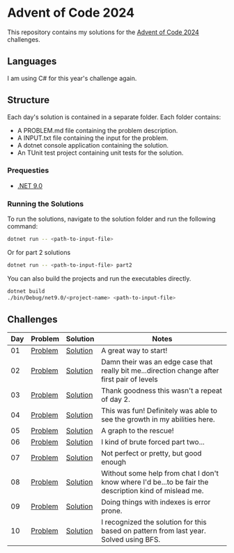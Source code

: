 # Advent of Code 2024

This repository contains my solutions for the [Advent of Code 2024](https://adventofcode.com/2024) challenges.

## Languages

I am using C# for this year's challenge again.

## Structure

Each day's solution is contained in a separate folder. Each folder contains:

- A PROBLEM.md file containing the problem description.
- A INPUT.txt file containing the input for the problem.
- A dotnet console application containing the solution.
- An TUnit test project containing unit tests for the solution.

### Prequesties

- [.NET 9.0](https://dotnet.microsoft.com/download/dotnet/9.0)

### Running the Solutions

To run the solutions, navigate to the solution folder and run the following command:

```bash
dotnet run -- <path-to-input-file>
```

Or for part 2 solutions

```bash
dotnet run -- <path-to-input-file> part2
```

You can also build the projects and run the executables directly.

```bash
dotnet build
./bin/Debug/net9.0/<project-name> <path-to-input-file>
```

## Challenges

| Day | Problem                    | Solution                               | Notes                                                                                                  |
|-----|----------------------------|----------------------------------------|--------------------------------------------------------------------------------------------------------|
| 01  | [Problem](./01/PROBLEM.md) | [Solution](./01/HistorianHysteria/)    | A great way to start!                                                                                  |
| 02  | [Problem](./02/PROBLEM.md) | [Solution](./02/RedNosedReports/)      | Damn their was an edge case that really bit me...direction change after first pair of levels           |
| 03  | [Problem](./03/PROBLEM.md) | [Solution](./03/MullItOver/)           | Thank goodness this wasn't a repeat of day 2.                                                          |
| 04  | [Problem](./04/PROBLEM.md) | [Solution](./04/CeresSearch/)          | This was fun! Definitely was able to see the growth in my abilities here.                              |
| 05  | [Problem](./05/PROBLEM.md) | [Solution](./05/PrintQueue/)           | A graph to the rescue!                                                                                 |
| 06  | [Problem](./06/PROBLEM.md) | [Solution](./06/GuardGallivant/)       | I kind of brute forced part two...                                                                     |
| 07  | [Problem](./07/PROBLEM.md) | [Solution](./07/BridgeRepair/)         | Not perfect or pretty, but good enough                                                                 |
| 08  | [Problem](./08/PROBLEM.md) | [Solution](./08/ResonantCollinearity/) | Without some help from chat I don't know where I'd be...to be fair the description kind of mislead me. |
| 09  | [Problem](./09/PROBLEM.md) | [Solution](./09/DiskFragmenter/)       | Doing things with indexes is error prone.                                                              |
| 10  | [Problem](./10/PROBLEM.md) | [Solution](./10/HoofIt/)               | I recognized the solution for this based on pattern from last year. Solved using BFS.                  |
